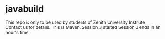 # javabuild
This repo is only to be used by students of Zenith University Institute
Contact us for details.
This is Maven.
Session 3 started
Session 3 ends in an hour's time
